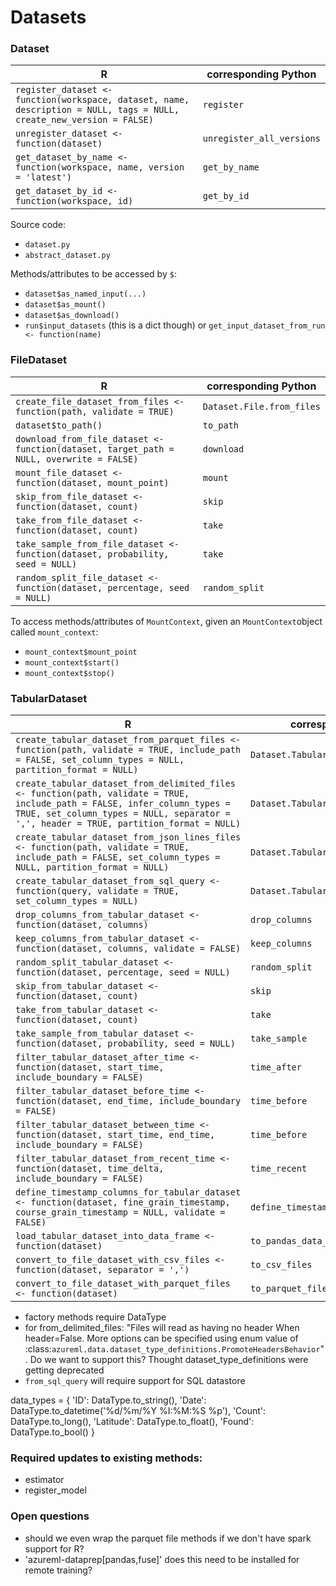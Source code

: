 # Datasets

### Dataset

 R  | corresponding Python
--- | -------------------- 
`register_dataset <- function(workspace, dataset, name, description = NULL, tags = NULL, create_new_version = FALSE)` | `register`
`unregister_dataset <- function(dataset)` | `unregister_all_versions`
`get_dataset_by_name <- function(workspace, name, version = 'latest')` | `get_by_name`
`get_dataset_by_id <- function(workspace, id)` | `get_by_id`

Source code:
- `dataset.py`
- `abstract_dataset.py`

Methods/attributes to be accessed by `$`:
- `dataset$as_named_input(...)`
- `dataset$as_mount()`
- `dataset$as_download()`
- `run$input_datasets` (this is a dict though) or `get_input_dataset_from_run <- function(name)`

### FileDataset

R   | corresponding Python
--- | --------------------
`create_file_dataset_from_files <- function(path, validate = TRUE)` | `Dataset.File.from_files`
`dataset$to_path()` | `to_path`
`download_from_file_dataset <- function(dataset, target_path = NULL, overwrite = FALSE)` | `download`
`mount_file_dataset <- function(dataset, mount_point)` | `mount`
`skip_from_file_dataset <- function(dataset, count)` | `skip`
`take_from_file_dataset <- function(dataset, count)` | `take`
`take_sample_from_file_dataset <- function(dataset, probability, seed = NULL)` | `take`
`random_split_file_dataset <- function(dataset, percentage, seed = NULL)` | `random_split`

To access methods/attributes of `MountContext`, given an `MountContext`object called `mount_context`:
- `mount_context$mount_point`
- `mount_context$start()`
- `mount_context$stop()`

### TabularDataset

R   | corresponding Python
--- | --------------------
`create_tabular_dataset_from_parquet_files <- function(path, validate = TRUE, include_path = FALSE, set_column_types = NULL, partition_format = NULL)` | `Dataset.Tabular.from_parquet_files`
`create_tabular_dataset_from_delimited_files <- function(path, validate = TRUE, include_path = FALSE, infer_column_types = TRUE, set_column_types = NULL, separator = ',', header = TRUE, partition_format = NULL)` | `Dataset.Tabular.from_delimited_files`
`create_tabular_dataset_from_json_lines_files <- function(path, validate = TRUE, include_path = FALSE, set_column_types = NULL, partition_format = NULL)` | `Dataset.Tabular.from_json_lines_files`
`create_tabular_dataset_from_sql_query <- function(query, validate = TRUE, set_column_types = NULL)` | `Dataset.Tabular.from_sql_query`
`drop_columns_from_tabular_dataset <- function(dataset, columns)` | `drop_columns`
`keep_columns_from_tabular_dataset <- function(dataset, columns, validate = FALSE)` | `keep_columns`
`random_split_tabular_dataset <- function(dataset, percentage, seed = NULL)` | `random_split`
`skip_from_tabular_dataset <- function(dataset, count)` | `skip`
`take_from_tabular_dataset <- function(dataset, count)` | `take`
`take_sample_from_tabular_dataset <- function(dataset, probability, seed = NULL)` | `take_sample`
`filter_tabular_dataset_after_time <- function(dataset, start_time, include_boundary = FALSE)` | `time_after`
`filter_tabular_dataset_before_time <- function(dataset, end_time, include_boundary = FALSE)` | `time_before`
`filter_tabular_dataset_between_time <- function(dataset, start_time, end_time, include_boundary = FALSE)` | `time_before`
`filter_tabular_dataset_from_recent_time <- function(dataset, time_delta, include_boundary = FALSE)` | `time_recent`
`define_timestamp_columns_for_tabular_dataset <- function(dataset, fine_grain_timestamp, course_grain_timestamp = NULL, validate = FALSE)` | `define_timestamp_columns`
`load_tabular_dataset_into_data_frame <- function(dataset)` | `to_pandas_data_frame`
`convert_to_file_dataset_with_csv_files <- function(dataset, separator = ',')` | `to_csv_files`
`convert_to_file_dataset_with_parquet_files <- function(dataset)` | `to_parquet_files`

- factory methods require DataType
- for from_delimited_files: "Files will read as having no header When header=False. More options can be specified using enum value of :class:`azureml.data.dataset_type_definitions.PromoteHeadersBehavior`". Do we want to support this? Thought dataset_type_definitions were getting deprecated
- `from_sql_query` will require support for SQL datastore


data_types = {
                    'ID': DataType.to_string(),
                    'Date': DataType.to_datetime('%d/%m/%Y %I:%M:%S %p'),
                    'Count': DataType.to_long(),
                    'Latitude': DataType.to_float(),
                    'Found': DataType.to_bool()
                }
                
 ### Required updates to existing methods:
 - estimator
 - register_model
                
 ### Open questions
 - should we even wrap the parquet file methods if we don't have spark support for R?
 - 'azureml-dataprep[pandas,fuse]' does this need to be installed for remote training?
